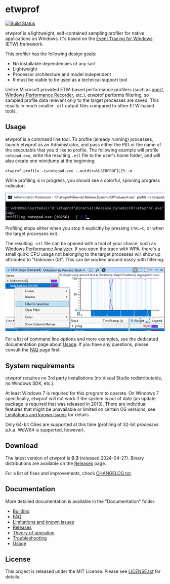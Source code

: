 etwprof
==========

[![Build Status](https://dev.azure.com/donpedro901/etwprof/_apis/build/status/Donpedro13.etwprof?branchName=master)](https://dev.azure.com/donpedro901/etwprof/_build/latest?definitionId=2&branchName=master)

etwprof is a lightweight, self-contained sampling profiler for native applications on Windows. It's based on the [Event Tracing for Windows](https://msdn.microsoft.com/en-us/library/windows/desktop/bb968803(v=vs.85).aspx) (ETW) framework.

This profiler has the following design goals:
* No installable dependencies of any sort
* Lightweight
* Processor architecture and model independent
* It must be viable to be used as a technical support tool

Unlike Microsoft provided ETW-based performance profilers (such as [xperf](https://docs.microsoft.com/en-us/previous-versions/windows/it-pro/windows-8.1-and-8/hh162920(v=win.10)), [Windows Performance Recorder](https://docs.microsoft.com/en-us/windows-hardware/test/wpt/windows-performance-recorder), etc.), etwprof performs filtering, so sampled profile data relevant only to the target processes are saved. This results in much smaller `.etl` output files compared to other ETW-based tools.

Usage
----------

etwprof is a command line tool. To profile (already running) processes, launch etwprof as an Administrator, and pass either the PID or the name of the executable that you'd like to profile. The following example will profile `notepad.exe`, write the resulting `.etl` file to the user's home folder, and will also create one minidump at the beginning:

`etwprof profile -t=notepad.exe --outdir=%USERPROFILE% -m`

While profiling is in progress, you should see a colorful, spinning progress indicator:

![Profile feedback](Documentation/profile_feedback.png "Profile feedback")

Profiling stops either when you stop it explicitly by pressing `CTRL+C`, or when the target processes exit.

The resulting `.etl` file can be opened with a tool of your choice, such as [Windows Performance Analyzer](https://docs.microsoft.com/en-us/windows-hardware/test/wpt/windows-performance-analyzer). If you open the trace with WPA, there's a small quirk: CPU usage not belonging to the target processes will show up attributed to "Unknown (0)". This can be worked around easily with filtering:

![WPA](Documentation/wpa.png "WPA")

For a list of command line options and more examples, see the dedicated documentation page about [Usage](Documentation/Usage.md). If you have any questions, please consult the [FAQ](Documentation/FAQ.md) page first.

System requirements
----------

etwprof requires no 3rd party installations (no Visual Studio redistributable, no Windows SDK, etc.).

At least Windows 7 is required for this program to operate. On Windows 7 specifically, etwprof will not work if the system is out of date (an update package is required that was released in 2013). There are individual features that might be unavailable or 
limited on certain OS versions, see [Limitations and known issues](Documentation/Limitations_known_issues.md) for details.

Only 64-bit OSes are supported at this time (profiling of 32-bit *processes* a.k.a. WoW64 is supported, however).

Download
------------

The latest version of etwprof is __0.3__ (released 2024-04-27). Binary distributions are available on the [Releases](https://github.com/Donpedro13/etwprof/releases) page.

For a list of fixes and improvements, check [CHANGELOG.txt](Misc/CHANGELOG.txt).

Documentation
------------

More detailed documentation is available in the "Documentation" folder:
* [Building](Documentation/Building.md)
* [FAQ](Documentation/FAQ.md)
* [Limitations and known issues](Documentation/Limitations_known_issues.md)
* [Releases](Documentation/Releases.md)
* [Theory of operation](Documentation/Theory_of_operation.md)
* [Troubleshooting](Documentation/Troubleshooting.md)
* [Usage](Documentation/Usage.md)

License
------------

This project is released under the MIT License. Please see [LICENSE.txt](LICENSE.txt) for details.
